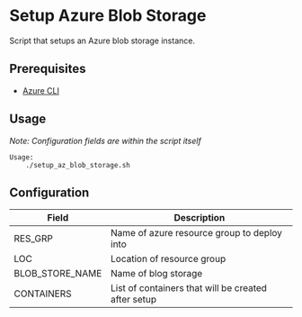 # Setup Azure Blob Storage

Script that setups an Azure blob storage instance.

## Prerequisites

- [Azure CLI](https://docs.microsoft.com/en-us/cli/azure/install-azure-cli?view=azure-cli-latest)

## Usage

_Note: Configuration fields are within the script itself_

```
Usage:
    ./setup_az_blob_storage.sh
```

## Configuration

| Field           | Description                                         |
| --------------- | --------------------------------------------------- |
| RES_GRP         | Name of azure resource group to deploy into         |
| LOC             | Location of resource group                          |
| BLOB_STORE_NAME | Name of blog storage                                |
| CONTAINERS      | List of containers that will be created after setup |
